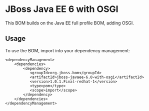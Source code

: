 JBoss Java EE 6 with OSGI
=========================

This BOM builds on the Java EE full profile BOM, adding OSGI.
  
Usage
-----

To use the BOM, import into your dependency management:

    <dependencyManagement>
        <dependencies>
            <dependency>
               <groupId>org.jboss.bom</groupId>
               <artifactId>jboss-javaee-6.0-with-osgi</artifactId>
               <version>1.0.1.Final-redhat-1</version>
               <type>pom</type>
               <scope>import</scope>
            </dependency>
        </dependencies>
    </dependencyManagement> 
	
